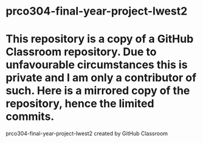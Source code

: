# prco304-final-year-project-lwest2
# This repository is a copy of a GitHub Classroom repository. Due to unfavourable circumstances this is private and I am only a contributor of such. Here is a mirrored copy of the repository, hence the limited commits.
prco304-final-year-project-lwest2 created by GitHub Classroom
